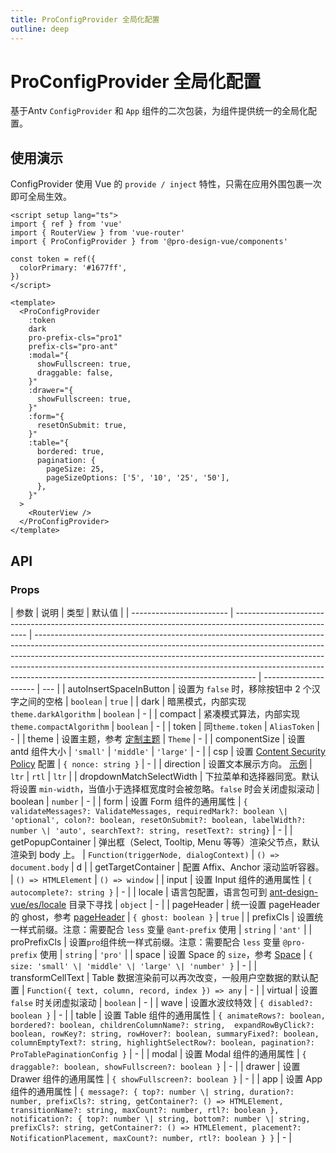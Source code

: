 ```yaml
---
title: ProConfigProvider 全局化配置
outline: deep
---
```


# ProConfigProvider 全局化配置

基于Antv `ConfigProvider` 和 `App` 组件的二次包装，为组件提供统一的全局化配置。

## 使用演示

ConfigProvider 使用 Vue 的 `provide / inject` 特性，只需在应用外围包裹一次即可全局生效。

```vue
<script setup lang="ts">
import { ref } from 'vue'
import { RouterView } from 'vue-router'
import { ProConfigProvider } from '@pro-design-vue/components'

const token = ref({
  colorPrimary: '#1677ff',
})
</script>

<template>
  <ProConfigProvider
    :token
    dark
    pro-prefix-cls="pro1"
    prefix-cls="pro-ant"
    :modal="{
      showFullscreen: true,
      draggable: false,
    }"
    :drawer="{
      showFullscreen: true,
    }"
    :form="{
      resetOnSubmit: true,
    }"
    :table="{
      bordered: true,
      pagination: {
        pageSize: 25,
        pageSizeOptions: ['5', '10', '25', '50'],
      },
    }"
  >
    <RouterView />
  </ProConfigProvider>
</template>
```

## API

### Props

| 参数                     | 说明                                                                                                     | 类型                                                                                                                                                                                                                                                                                                                                                                            | 默认值                |
| ------------------------ | -------------------------------------------------------------------------------------------------------- | ------------------------------------------------------------------------------------------------------------------------------------------------------------------------------------------------------------------------------------------------------------------------------------------------------------------------------------------------------------------------------- | --------------------- | --- |
| autoInsertSpaceInButton  | 设置为 `false` 时，移除按钮中 2 个汉字之间的空格                                                         | `boolean`                                                                                                                                                                                                                                                                                                                                                                       | `true`                |
| dark                     | 暗黑模式，内部实现`theme.darkAlgorithm`                                                                  | `boolean`                                                                                                                                                                                                                                                                                                                                                                       | -                     |
| compact                  | 紧凑模式算法，内部实现`theme.compactAlgorithm`                                                           | `boolean`                                                                                                                                                                                                                                                                                                                                                                       | -                     |
| token                    | 同`theme.token`                                                                                          | `AliasToken`                                                                                                                                                                                                                                                                                                                                                                    | -                     |
| theme                    | 设置主题，参考 [定制主题](https://www.antdv.com/docs/vue/customize-theme-cn)                             | `Theme`                                                                                                                                                                                                                                                                                                                                                                         | -                     |
| componentSize            | 设置 antd 组件大小                                                                                       | `'small'` \| `'middle'` \| `'large'`                                                                                                                                                                                                                                                                                                                                            | -                     |
| csp                      | 设置 [Content Security Policy](https://developer.mozilla.org/en-US/docs/Web/HTTP/CSP) 配置               | `{ nonce: string }`                                                                                                                                                                                                                                                                                                                                                             | -                     |
| direction                | 设置文本展示方向。 [示例](#components-config-provider-demo-direction)                                    | `ltr` \| `rtl`                                                                                                                                                                                                                                                                                                                                                                  | `ltr`                 |
| dropdownMatchSelectWidth | 下拉菜单和选择器同宽。默认将设置 `min-width`，当值小于选择框宽度时会被忽略。`false` 时会关闭虚拟滚动     | boolean \| `number`                                                                                                                                                                                                                                                                                                                                                             | -                     |
| form                     | 设置 Form 组件的通用属性                                                                                 | `{  validateMessages?: ValidateMessages, requiredMark?: boolean \| 'optional', colon?: boolean, resetOnSubmit?: boolean, labelWidth?: number \| 'auto', searchText?: string, resetText?: string}`                                                                                                                                                                               | -                     |
| getPopupContainer        | 弹出框（Select, Tooltip, Menu 等等）渲染父节点，默认渲染到 body 上。                                     | `Function(triggerNode, dialogContext)`                                                                                                                                                                                                                                                                                                                                          | `() => document.body` | d   |
| getTargetContainer       | 配置 Affix、Anchor 滚动监听容器。                                                                        | `() => HTMLElement`                                                                                                                                                                                                                                                                                                                                                             | `() => window`        |
| input                    | 设置 Input 组件的通用属性                                                                                | `{ autocomplete?: string }`                                                                                                                                                                                                                                                                                                                                                     | -                     |
| locale                   | 语言包配置，语言包可到 [ant-design-vue/es/locale](http://unpkg.com/ant-design-vue/es/locale/) 目录下寻找 | `object`                                                                                                                                                                                                                                                                                                                                                                        | -                     |
| pageHeader               | 统一设置 pageHeader 的 ghost，参考 [pageHeader](<(/components/page-header)>)                             | `{ ghost: boolean }`                                                                                                                                                                                                                                                                                                                                                            | `true`                |
| prefixCls                | 设置统一样式前缀。注意：需要配合 `less` 变量 `@ant-prefix` 使用                                          | `string`                                                                                                                                                                                                                                                                                                                                                                        | `'ant'`               |
| proPrefixCls             | 设置`pro`组件统一样式前缀。注意：需要配合 `less` 变量 `@pro-prefix` 使用                                 | `string`                                                                                                                                                                                                                                                                                                                                                                        | `'pro'`               |
| space                    | 设置 Space 的 `size`，参考 [Space](/components/space)                                                    | `{ size: 'small' \| 'middle' \| 'large' \| 'number' }`                                                                                                                                                                                                                                                                                                                          | -                     |
| transformCellText        | Table 数据渲染前可以再次改变，一般用户空数据的默认配置                                                   | `Function({ text, column, record, index }) => any`                                                                                                                                                                                                                                                                                                                              | -                     |
| virtual                  | 设置 `false` 时关闭虚拟滚动                                                                              | `boolean`                                                                                                                                                                                                                                                                                                                                                                       | -                     |
| wave                     | 设置水波纹特效                                                                                           | `{ disabled?: boolean }`                                                                                                                                                                                                                                                                                                                                                        | -                     |
| table                    | 设置 Table 组件的通用属性                                                                                | `{ animateRows?: boolean, bordered?: boolean, childrenColumnName?: string,  expandRowByClick?: boolean, rowKey?: string, rowHover?: boolean, summaryFixed?: boolean, columnEmptyText?: string, highlightSelectRow?: boolean, pagination?: ProTablePaginationConfig }`                                                                                                           | -                     |
| modal                    | 设置 Modal 组件的通用属性                                                                                | `{ draggable?: boolean, showFullscreen?: boolean }`                                                                                                                                                                                                                                                                                                                             | -                     |
| drawer                   | 设置 Drawer 组件的通用属性                                                                               | `{ showFullscreen?: boolean }`                                                                                                                                                                                                                                                                                                                                                  | -                     |
| app                      | 设置 App 组件的通用属性                                                                                  | `{ message?: { top?: number \| string, duration?: number, prefixCls?: string, getContainer?: () => HTMLElement, transitionName?: string, maxCount?: number, rtl?: boolean }, notification?: { top?: number \| string, bottom?: number \| string, prefixCls?: string, getContainer?: () => HTMLElement, placement?: NotificationPlacement, maxCount?: number, rtl?: boolean } }` | -                     |
